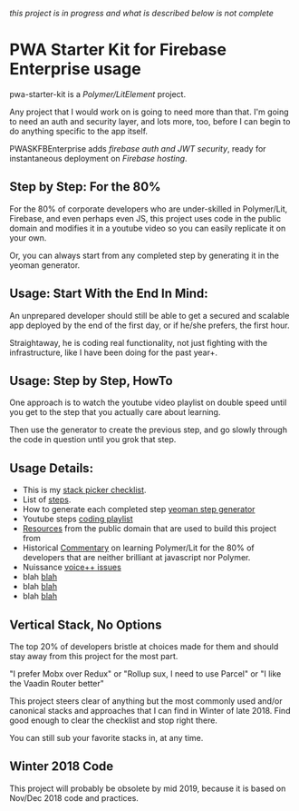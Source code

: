 _this project is in progress and what is described below is not complete_

# PWA Starter Kit for Firebase Enterprise usage

pwa-starter-kit is a _Polymer/LitElement_ project.

Any project that I would work on is going to need more than that. I'm going to need an auth and security layer, and lots more, too, before I can begin to do anything specific to the app itself.

PWASKFBEnterprise adds _firebase auth and JWT security_, ready for instantaneous deployment on _Firebase hosting_.

## Step by Step: For the 80%

For the 80% of corporate developers who are under-skilled in Polymer/Lit, Firebase, and even perhaps even JS, this project uses code in the public domain and modifies it in a youtube video so you can easily replicate it on your own.

Or, you can always start from any completed step by generating it in the yeoman generator.

## Usage: Start With the End In Mind:

An unprepared developer should still be able to get a secured and scalable app deployed by the end of the first day, or if he/she prefers, the first hour.

Straightaway, he is coding real functionality, not just fighting with the infrastructure, like I have been doing for the past year+.

## Usage: Step by Step, HowTo

One approach is to watch the youtube video playlist on double speed until you get to the step that you actually care about learning.

Then use the generator to create the previous step, and go slowly through the code in question until you grok that step.

## Usage Details:

- This is my [stack picker checklist](link).
- List of [steps](steps).
- How to generate each completed step [yeoman step generator](blah)
- Youtube steps [coding playlist](blah)
- [Resources](blah) from the public domain that are used to build this project from
- Historical [Commentary](blah) on learning Polymer/Lit for the 80% of developers that are neither brilliant at javascript nor Polymer.
- Nuissance [voice++ issues](blah)
- blah [blah](blah)
- blah [blah](blah)
- blah [blah](blah)

## Vertical Stack, No Options

The top 20% of developers bristle at choices made for them and should stay away from this project for the most part.

"I prefer Mobx over Redux" or "Rollup sux, I need to use Parcel" or "I like the Vaadin Router better"

This project steers clear of anything but the most commonly used and/or canonical stacks and approaches that I can find in Winter of late 2018. Find good enough to clear the checklist and stop right there.

You can still sub your favorite stacks in, at any time.

## Winter 2018 Code

This project will probably be obsolete by mid 2019, because it is based on Nov/Dec 2018 code and practices.
